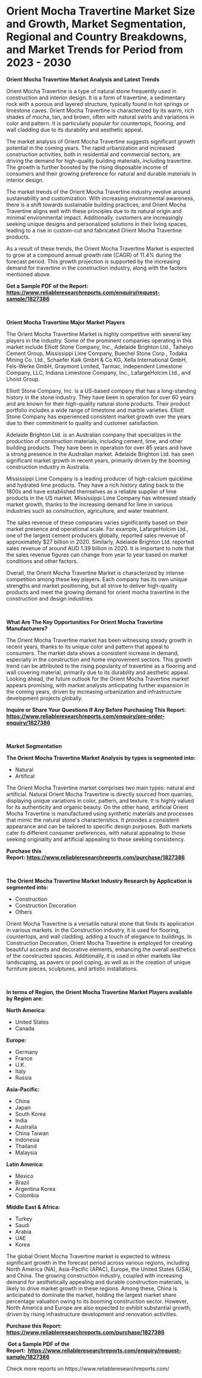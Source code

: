 <p><h1>Orient Mocha Travertine Market Size and Growth, Market Segmentation, Regional and Country Breakdowns, and Market Trends for Period from 2023 -  2030</h1></p><p><strong>Orient Mocha Travertine Market Analysis and Latest Trends</strong></p>
<p><p>Orient Mocha Travertine is a type of natural stone frequently used in construction and interior design. It is a form of travertine, a sedimentary rock with a porous and layered structure, typically found in hot springs or limestone caves. Orient Mocha Travertine is characterized by its warm, rich shades of mocha, tan, and brown, often with natural swirls and variations in color and pattern. It is particularly popular for countertops, flooring, and wall cladding due to its durability and aesthetic appeal.</p><p>The market analysis of Orient Mocha Travertine suggests significant growth potential in the coming years. The rapid urbanization and increased construction activities, both in residential and commercial sectors, are driving the demand for high-quality building materials, including travertine. The growth is further boosted by the rising disposable income of consumers and their growing preference for natural and durable materials in interior design.</p><p>The market trends of the Orient Mocha Travertine industry revolve around sustainability and customization. With increasing environmental awareness, there is a shift towards sustainable building practices, and Orient Mocha Travertine aligns well with these principles due to its natural origin and minimal environmental impact. Additionally, customers are increasingly seeking unique designs and personalized solutions in their living spaces, leading to a rise in custom-cut and fabricated Orient Mocha Travertine products.</p><p>As a result of these trends, the Orient Mocha Travertine Market is expected to grow at a compound annual growth rate (CAGR) of 11.4% during the forecast period. This growth projection is supported by the increasing demand for travertine in the construction industry, along with the factors mentioned above.</p></p>
<p><strong>Get a Sample PDF of the Report:&nbsp; <a href="https://www.reliableresearchreports.com/enquiry/request-sample/1827386">https://www.reliableresearchreports.com/enquiry/request-sample/1827386</a></strong></p>
<p>&nbsp;</p>
<p><strong>Orient Mocha Travertine Major Market Players</strong></p>
<p><p>The Orient Mocha Travertine Market is highly competitive with several key players in the industry. Some of the prominent companies operating in this market include Elliott Stone Company, Inc., Adelaide Brighton Ltd., Taiheiyo Cement Group, Mississippi Lime Company, Buechel Stone Corp., Todaka Mining Co. Ltd., Schaefer Kalk GmbH & Co KG, Xella International GmbH, Fels-Werke GmbH, Graymont Limited, Tarmac, Independent Limestone Company, LLC, Indiana Limestone Company, Inc., LafargeHolcim Ltd., and Lhoist Group.</p><p>Elliott Stone Company, Inc. is a US-based company that has a long-standing history in the stone industry. They have been in operation for over 60 years and are known for their high-quality natural stone products. Their product portfolio includes a wide range of limestone and marble varieties. Elliott Stone Company has experienced consistent market growth over the years due to their commitment to quality and customer satisfaction.</p><p>Adelaide Brighton Ltd. is an Australian company that specializes in the production of construction materials, including cement, lime, and other building products. They have been in operation for over 85 years and have a strong presence in the Australian market. Adelaide Brighton Ltd. has seen significant market growth in recent years, primarily driven by the booming construction industry in Australia.</p><p>Mississippi Lime Company is a leading producer of high-calcium quicklime and hydrated lime products. They have a rich history dating back to the 1800s and have established themselves as a reliable supplier of lime products in the US market. Mississippi Lime Company has witnessed steady market growth, thanks to the increasing demand for lime in various industries such as construction, agriculture, and water treatment.</p><p>The sales revenue of these companies varies significantly based on their market presence and operational scale. For example, LafargeHolcim Ltd., one of the largest cement producers globally, reported sales revenue of approximately $27 billion in 2020. Similarly, Adelaide Brighton Ltd. reported sales revenue of around AUD 1.39 billion in 2020. It is important to note that the sales revenue figures can change from year to year based on market conditions and other factors.</p><p>Overall, the Orient Mocha Travertine Market is characterized by intense competition among these key players. Each company has its own unique strengths and market positioning, but all strive to deliver high-quality products and meet the growing demand for orient mocha travertine in the construction and design industries.</p></p>
<p>&nbsp;</p>
<p><strong>What Are The Key Opportunities For Orient Mocha Travertine Manufacturers?</strong></p>
<p><p>The Orient Mocha Travertine market has been witnessing steady growth in recent years, thanks to its unique color and pattern that appeal to consumers. The market data shows a consistent increase in demand, especially in the construction and home improvement sectors. This growth trend can be attributed to the rising popularity of travertine as a flooring and wall covering material, primarily due to its durability and aesthetic appeal. Looking ahead, the future outlook for the Orient Mocha Travertine market appears promising, with market analysts anticipating further expansion in the coming years, driven by increasing urbanization and infrastructure development projects globally.</p></p>
<p><strong>Inquire or Share Your Questions If Any Before Purchasing This Report: <a href="https://www.reliableresearchreports.com/enquiry/pre-order-enquiry/1827386">https://www.reliableresearchreports.com/enquiry/pre-order-enquiry/1827386</a></strong></p>
<p>&nbsp;</p>
<p><strong>Market Segmentation</strong></p>
<p><strong>The Orient Mocha Travertine Market Analysis by types is segmented into:</strong></p>
<p><ul><li>Natural</li><li>Artifical</li></ul></p>
<p><p>The Orient Mocha Travertine market comprises two main types: natural and artificial. Natural Orient Mocha Travertine is directly sourced from quarries, displaying unique variations in color, pattern, and texture. It is highly valued for its authenticity and organic beauty. On the other hand, artificial Orient Mocha Travertine is manufactured using synthetic materials and processes that mimic the natural stone's characteristics. It provides a consistent appearance and can be tailored to specific design purposes. Both markets cater to different consumer preferences, with natural appealing to those seeking originality and artificial appealing to those seeking consistency.</p></p>
<p><strong>Purchase this Report:&nbsp;<a href="https://www.reliableresearchreports.com/purchase/1827386">https://www.reliableresearchreports.com/purchase/1827386</a></strong></p>
<p>&nbsp;</p>
<p><strong>The Orient Mocha Travertine Market Industry Research by Application is segmented into:</strong></p>
<p><ul><li>Construction</li><li>Construction Decoration</li><li>Others</li></ul></p>
<p><p>Orient Mocha Travertine is a versatile natural stone that finds its application in various markets. In the Construction industry, it is used for flooring, countertops, and wall cladding, adding a touch of elegance to buildings. In Construction Decoration, Orient Mocha Travertine is employed for creating beautiful accents and decorative elements, enhancing the overall aesthetics of the constructed spaces. Additionally, it is used in other markets like landscaping, as pavers or pool coping, as well as in the creation of unique furniture pieces, sculptures, and artistic installations.</p></p>
<p>&nbsp;</p>
<p><strong>In terms of Region, the Orient Mocha Travertine Market Players available by Region are:</strong></p>
<p>
    <p> <strong> North America: </strong>
        <ul>
            <li>United States</li>
            <li>Canada</li>
        </ul>
        </p> 
    <p> <strong> Europe: </strong>
        <ul>
            <li>Germany</li>
            <li>France</li>
            <li>U.K.</li>
            <li>Italy</li>
            <li>Russia</li>
        </ul>
        </p> 
    <p> <strong> Asia-Pacific: </strong>
        <ul>
            <li>China</li>
            <li>Japan</li>
            <li>South Korea</li>
            <li>India</li>
            <li>Australia</li>
            <li>China Taiwan</li>
            <li>Indonesia</li>
            <li>Thailand</li>
            <li>Malaysia</li>
        </ul>
        </p> 
    <p> <strong> Latin America: </strong>
        <ul>
            <li>Mexico</li>
            <li>Brazil</li>
            <li>Argentina Korea</li>
            <li>Colombia</li>
        </ul>
        </p> 
    <p> <strong> Middle East & Africa: </strong>
        <ul>
            <li>Turkey</li>
            <li>Saudi</li>
            <li>Arabia</li>
            <li>UAE</li>
            <li>Korea</li>
        </ul>
    </p>
    </p>
<p><p>The global Orient Mocha Travertine market is expected to witness significant growth in the forecast period across various regions, including North America (NA), Asia-Pacific (APAC), Europe, the United States (USA), and China. The growing construction industry, coupled with increasing demand for aesthetically appealing and durable construction materials, is likely to drive market growth in these regions. Among these, China is anticipated to dominate the market, holding the largest market share percentage valuation owing to its booming construction sector. However, North America and Europe are also expected to exhibit substantial growth, driven by rising infrastructure development and renovation activities.</p></p>
<p><strong>Purchase this Report: <a href="https://www.reliableresearchreports.com/purchase/1827386">https://www.reliableresearchreports.com/purchase/1827386</a></strong></p>
<p>&nbsp;<strong>Get a Sample PDF of the Report:&nbsp;&nbsp;<a href="https://www.reliableresearchreports.com/enquiry/request-sample/1827386">https://www.reliableresearchreports.com/enquiry/request-sample/1827386</a></strong></p>
<p><strong></strong></p>
<p>Check more reports on https://www.reliableresearchreports.com/</p>